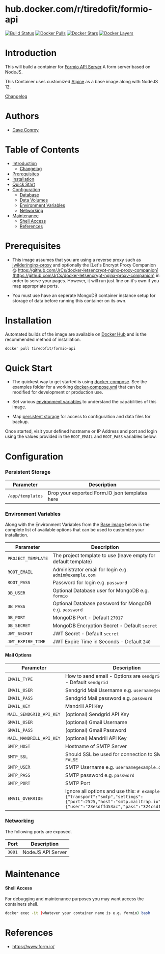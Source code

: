 # hub.docker.com/r/tiredofit/formio-api

[![Build Status](https://img.shields.io/docker/build/tiredofit/formio-api.svg)](https://hub.docker.com/r/tiredofit/formio-api)
[![Docker Pulls](https://img.shields.io/docker/pulls/tiredofit/formio-api.svg)](https://hub.docker.com/r/tiredofit/formio-api)
[![Docker Stars](https://img.shields.io/docker/stars/tiredofit/formio-api.svg)](https://hub.docker.com/r/tiredofit/formio-api)
[![Docker Layers](https://images.microbadger.com/badges/image/tiredofit/formio-api.svg)](https://microbadger.com/images/tiredofit/formio-api)

# Introduction

This will build a container for [Formio API Server](https://www.form.io/) A form server based on NodeJS.

This Container uses customized [Alpine](https://hub.docker.com/r/tiredofit/alpine) as a base image along with NodeJS 12.

[Changelog](CHANGELOG.md)

# Authors

- [Dave Conroy](https://github.com/tiredofit)

# Table of Contents

- [Introduction](#introduction)
    - [Changelog](CHANGELOG.md)
- [Prerequisites](#prerequisites)
- [Installation](#installation)
- [Quick Start](#quick-start)
- [Configuration](#configuration)
    - [Database](#database)
    - [Data Volumes](#data-volumes)
    - [Environment Variables](#environmentvariables)   
    - [Networking](#networking)
- [Maintenance](#maintenance)
    - [Shell Access](#shell-access)
   - [References](#references)

# Prerequisites
 
 - This image assumes that you are using a reverse proxy such as [jwilder/nginx-proxy](https://github.com/jwilder/nginx-proxy) and 
optionally the [Let's Encrypt Proxy Companion @ 
https://github.com/JrCs/docker-letsencrypt-nginx-proxy-companion](https://github.com/JrCs/docker-letsencrypt-nginx-proxy-companion) in 
order to serve your pages. However, it will run just fine on it's own if you map appropriate ports.

 - You must use have an seperate MongoDB container instance setup for storage of data before running this container on its own.

# Installation

Automated builds of the image are available on [Docker Hub](https://hub.docker.com/r/tiredofit/formio-api) and is the 
recommended method of installation.


```bash
docker pull tiredofit/formio-api
```

# Quick Start

* The quickest way to get started is using [docker-compose](https://docs.docker.com/compose/). See the examples folder for a working 
[docker-compose.yml](examples/docker-compose.yml) that can be modified for development or production use.

* Set various [environment variables](#environment-variables) to understand the capabilities of this image.
* Map [persistent storage](#data-volumes) for access to configuration and data files for backup.

Once started, visit your defined hostname or IP Address and port and login using the values provided in the `ROOT_EMAIL` and 
`ROOT_PASS` variables below.


# Configuration

### Persistent Storage


| Parameter | Description |
|-----------|-------------|
| `/app/templates` | Drop your exported Form.IO json templates here

### Environment Variables

Along with the Environment Variables from the [Base image](https://hub.docker.com/r/tiredofit/alpine) below is the complete list of 
available options that can be used to customize your installation.


| Parameter | Description |
|-----------|-------------|
| `PROJECT_TEMPLATE` | The project template to use (leave empty for default template) |
| `ROOT_EMAIL` | Administrator email for login e.g. `admin@example.com` |
| `ROOT_PASS` | Password for login e.g. `password` |
| `DB_USER` | Optional Database user for MongoDB e.g. `formio` |
| `DB_PASS` | Optional Database password for MongoDB e.g. `password` |
| `DB_PORT` | MongoDB Port - Default `27017` |
| `DB_SECRET` | MongoDB Encryption Secret - Default `secret` |
| `JWT_SECRET` | JWT Secret - Default `secret` |
| `JWT_EXPIRE_TIME` | JWT Expire Time in Seconds - Default `240` |

#### Mail Options

| Parameter | Description |
|-----------|-------------|
| `EMAIL_TYPE` | How to send email - Options are `sendgrid`, `mandrill` - Default `sendgrid` |
| `EMAIL_USER` | Sendgrid Mail Username e.g. `username@example.com` |
| `EMAIL_PASS` | Sendgrid Mail password e.g. `password` |
| `EMAIL_KEY` |  Mandrill API Key |
| `MAIL_SENDGRID_API_KEY` | (optional) Sendgrid API Key |
| `GMAIL_USER` | (optional) Gmail Username |
| `GMAIL_PASS` | (optional) Gmail Password |
| `MAIL_MANDRILL_API_KEY` | (optional) Mandrill API Key |
| `SMTP_HOST` | Hostname of SMTP Server |
| `SMTP_SSL` | Should SSL be used for connection to SMTP `TRUE` `FALSE` |
| `SMTP_USER` | SMTP Username e.g. `username@example.com` |
| `SMTP_PASS` | SMTP password e.g. `password` |
| `SMTP_PORT` |  SMTP Port |
| `EMAIL_OVERRIDE` | Ignore all options and use this: `# example: {"transport":"smtp","settings":{"port":2525,"host":"smtp.mailtrap.io","auth":{"user":"23esdffd53ac","pass":"324csdfsdf989a"}}}` |


### Networking

The following ports are exposed.

| Port      | Description |
|-----------|-------------|
| `3001`    | NodeJS API Server |


# Maintenance
#### Shell Access

For debugging and maintenance purposes you may want access the containers shell. 

```bash
docker exec -it (whatever your container name is e.g. formio) bash
```

# References

* https://www.form.io/

